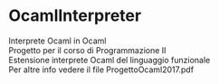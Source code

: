 # OcamlInterpreter
Interprete Ocaml in Ocaml  
Progetto per il corso di Programmazione II  
Estensione interprete Ocaml del linguaggio funzionale  
Per altre info vedere il file ProgettoOcaml2017.pdf  
